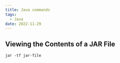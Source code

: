 ```yaml
---
title: Java commands
tags:
  - Java
date: 2022-11-29
---
```


<!-- more -->
## Viewing the Contents of a JAR File
```SHELL
jar -tf jar-file
```